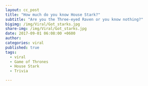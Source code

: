 ```yaml
---
layout: cc_post  
title: "How much do you know House Stark?"
subtitle: "Are you the Three-eyed Raven or you know nothing?"
bigimg: /img/Viral/Got_starks.jpg
share-img: /img/Viral/Got_starks.jpg
date: 2017-09-01 06:08:00 +0600
author:
categories: viral
published: true
tags:
  - viral
  - Game of Thrones
  - House Stark
  - Trivia

---
```




<script>(function(d,s,id){var js,fjs=d.getElementsByTagName(s)[0];if(d.getElementById(id))return;js=d.createElement(s);js.id=id;js.src='https://embed.playbuzz.com/sdk.js';fjs.parentNode.insertBefore(js,fjs);}(document,'script','playbuzz-sdk'));</script><div class="playbuzz" data-id="312a775b-6c1d-44e6-8acc-5cd787b9a518" data-show-info="false" data-comments="false" data-show-share="false"></div>
